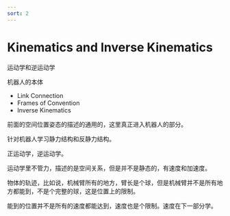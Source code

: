 ```yaml
---
sort: 2
---
```

# Kinematics and Inverse Kinematics

运动学和逆运动学

机器人的本体

- Link Connection
- Frames of Convention
- Inverse Kinematics

前面的空间位置姿态的描述的通用的，这里真正进入机器人的部分。

针对机器人学习静力结构和反静力结构。

正运动学，逆运动学。

运动学里不管力，描述的是空间关系，但是并不是静态的，有速度和加速度。

物体的轨迹，比如说，机械臂所有的地方，臂长是个球，但是机械臂并不是所有地方都能到，不是个完整的球，这是位置上的限制。

能到的位置并不是所有的速度都能达到，速度也是个限制。速度在下一部分学。











